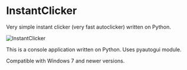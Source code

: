 # InstantClicker
Very simple instant clicker (very fast autoclicker) written on Python.

![InstantClicker](https://user-images.githubusercontent.com/105635627/177528516-fe4b81f6-ee35-4cde-a951-d7f9454375c4.jpg)

This is a console application written on Python. Uses pyautogui module.

Compatible with Windows 7 and newer versions.
